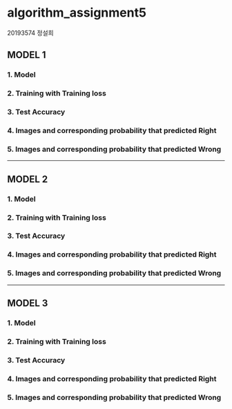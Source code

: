 # algorithm_assignment5

20193574 정설희

## MODEL 1

### 1. Model


### 2. Training with Training loss 

### 3. Test Accuracy

### 4. Images and corresponding probability that predicted Right

### 5. Images and corresponding probability that predicted Wrong

---

## MODEL 2

### 1. Model

### 2. Training with Training loss 

### 3. Test Accuracy

### 4. Images and corresponding probability that predicted Right


### 5. Images and corresponding probability that predicted Wrong

---
## MODEL 3

### 1. Model

### 2. Training with Training loss 

### 3. Test Accuracy

### 4. Images and corresponding probability that predicted Right


### 5. Images and corresponding probability that predicted Wrong
